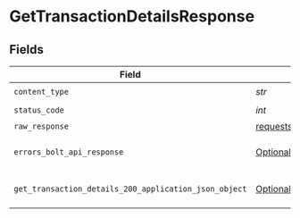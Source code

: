 # GetTransactionDetailsResponse


## Fields

| Field                                                                                                                   | Type                                                                                                                    | Required                                                                                                                | Description                                                                                                             |
| ----------------------------------------------------------------------------------------------------------------------- | ----------------------------------------------------------------------------------------------------------------------- | ----------------------------------------------------------------------------------------------------------------------- | ----------------------------------------------------------------------------------------------------------------------- |
| `content_type`                                                                                                          | *str*                                                                                                                   | :heavy_check_mark:                                                                                                      | N/A                                                                                                                     |
| `status_code`                                                                                                           | *int*                                                                                                                   | :heavy_check_mark:                                                                                                      | N/A                                                                                                                     |
| `raw_response`                                                                                                          | [requests.Response](https://requests.readthedocs.io/en/latest/api/#requests.Response)                                   | :heavy_minus_sign:                                                                                                      | N/A                                                                                                                     |
| `errors_bolt_api_response`                                                                                              | [Optional[shared.ErrorsBoltAPIResponse]](../../models/shared/errorsboltapiresponse.md)                                  | :heavy_minus_sign:                                                                                                      | Generic Error Schema                                                                                                    |
| `get_transaction_details_200_application_json_object`                                                                   | [Optional[GetTransactionDetails200ApplicationJSON]](../../models/operations/gettransactiondetails200applicationjson.md) | :heavy_minus_sign:                                                                                                      | Transaction Details Retrieved<br/>                                                                                      |